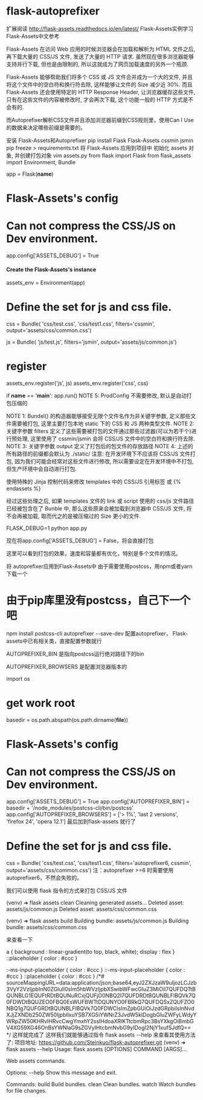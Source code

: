 # flask-autoprefixer
扩展阅读
http://flask-assets.readthedocs.io/en/latest/ 
Flask-Assets实例学习 
Flask-Assets中文参考

Flask-Assets
在访问 Web 应用的时候浏览器会在加载和解析为 HTML 文件之后, 再下载大量的 CSS/JS 文件, 发送了大量的 HTTP 请求. 虽然现在很多浏览器能够支持并行下载, 但也是由限制的, 所以这就成为了网页加载速度的另外一个瓶颈.

Flask-Assets 能够帮助我们将多个 CSS 或 JS 文件合并成为一个大的文件, 并且将这个文件中的空白符和换行符去除, 这样能够让文件的 Size 减少近 30%. 而且 Flask-Assets 还会使用特定的 HTTP Response Header, 让浏览器缓存这些文件, 只有在这些文件的内容被修改时, 才会再次下载, 这个功能一般的 HTTP 方式是不会有的.

而Autoprefixer解析CSS文件并且添加浏览器前缀到CSS规则里，使用Can I Use的数据来决定哪些前缀是需要的。

安装 Flask-Assets和Autoprefixer
pip install Flask Flask-Assets cssmin jsmin
pip freeze > requirements.txt
将 Flask-Assets 应用到项目中
初始化 assets 对象, 并创建打包对象 
vim assets.py
from flask import Flask
from flask_assets import Environment, Bundle
 
app = Flask(__name__)
 
# Flask-Assets's config
# Can not compress the CSS/JS on Dev environment.
app.config['ASSETS_DEBUG'] = True
 
#### Create the Flask-Assets's instance
assets_env = Environment(app)
 
# Define the set for js and css file.
css = Bundle(
    'css/test.css',
    'css/test1.css',
    filters='cssmin',
    output='assets/css/common.css')
 
js = Bundle(
    'js/test.js',
    filters='jsmin',
    output='assets/js/common.js')
 
# register
assets_env.register('js', js)
assets_env.register('css', css)
 
if __name__ == '__main__':
    app.run()
       NOTE 5: ProdConfig 不需要修改, 默认是自动打包压缩的 

NOTE 1: Bundel() 的构造器能够接受无限个文件名作为非关键字参数, 定义那些文件需要被打包, 这里主要打包本地 static 下的 CSS 和 JS 两种类型文件. 
NOTE 2: 关键字参数 filters 定义了这些需要被打包的文件通过那些过滤器(可以为若干个)进行预处理, 这里使用了 cssmin/jsmin 会将 CSS/JS 文件中的空白符和换行符去除. 
NOTE 3: 关键字参数 output 定义了打包后的包文件的存放路径 
NOTE 4: 上述的所有路径的前缀都会默认为 ./static/
注意: 在开发环境下不应该将 CSS/JS 文件打包, 因为我们可能会经常对这些文件进行修改, 所以需要设定在开发环境中不打包, 但生产环境中会自动进行打包.

使用特殊的 Jinja 控制代码来修改 templates 中的 CSS/JS 引用标签 <link> 或 <script>

<!DOCTYPE html>
<html lang="en">
<head>
  <meta charset="UTF-8">
  <title>Flask Assets GAE Example</title>
    <!--  assets应用 -->
  {% assets "css" %}
    <link href="{{ ASSET_URL }}" rel="stylesheet">
  {% endassets %}
    <!--  常规引用 -->
    <link href="{{ url_for('static', filename='css/test.css') }}" rel="stylesheet">
    <link href="{{ url_for('static', filename='css/test1.css') }}" rel="stylesheet">
</head>
<body>
 
  <p id="main-text" class="center">beautiful</p>
    <!--  assets应用 -->
  {% assets "js" %}
    <script type="text/javascript" src="{{ ASSET_URL }}"></script>
  {% endassets %}
    <!--  常规引用 -->
    <script type="text/javascript" src="{{ url_for('static', filename='js/test.js') }}"></script>
</body>
</html>
 

经过这些处理之后, 如果 templates 文件的 link 或 script 使用的 css/js 文件路径已经被包含在了 Bunble 中, 那么这些原来会被加载到浏览器中 CSS/JS 文件, 将不会再被加载, 取而代之的是被压缩过的 Size 更小的文件.

FLASK_DEBUG=1 python app.py


现在将app.config['ASSETS_DEBUG'] = False，将会直接打包



这里可以看到打包的效果，速度和容量都有优化，特别是多个文件的情况。

将 autoprefixer应用到Flask-Assets中
由于需要使用postcss，用npm或者yarn下载一个

# 由于pip库里没有postcss，自己下一个吧
npm install postcss-cli autoprefixer --save-dev
配置autoprefixer， Flask-assets中已有相关类，直接配置参数就行

 AUTOPREFIXER_BIN 是指向postcss运行绝对路径下的bin

AUTOPREFIXER_BROWSERS 是配置浏览器版本的

import os
# get work root
basedir = os.path.abspath(os.path.dirname(__file__))
 
# Flask-Assets's config
# Can not compress the CSS/JS on Dev environment.
app.config['ASSETS_DEBUG'] = True
app.config['AUTOPREFIXER_BIN'] = basedir + '/node_modules/postcss-cli/bin/postcss'
app.config['AUTOPREFIXER_BROWSERS'] = ['> 1%', 'last 2 versions', 'firefox 24', 'opera 12.1']
最后加到flask-assets 就行了

# Define the set for js and css file.
css = Bundle(
    'css/test.css',
    'css/test1.css',
    filters='autoprefixer6, cssmin',
    output='assets/css/common.css')
注：autoprefixer >=6 时需要使用autoprefixer6，不然会失败的。

我们可以使用 flask 指令的方式来打包 CSS/JS 文件

(venv) ➜ flask assets clean
Cleaning generated assets...
Deleted asset: assets/js/common.js
Deleted asset: assets/css/common.css
 
(venv) ➜ flask assets build
Building bundle: assets/js/common.js
Building bundle: assets/css/common.css
 
来查看一下

<!--   编译前    -->
a {
background : linear-gradient(to top, black, white);
display : flex
}
::placeholder {
color : #ccc
}
 
<!--   编译后   -->
:-ms-input-placeholder {
color : #ccc
}
::-ms-input-placeholder {
color : #ccc
}
::placeholder {
color : #ccc
}
/*# sourceMappingURL=data:application/json;base64,eyJ2ZXJzaW9uIjozLCJzb3VyY2VzIjpbInN0ZGluIl0sIm5hbWVzIjpbXSwibWFwcGluZ3MiOiI7QUFDQTtBQUNBLG1EQUFtRDtBQUNuRCxjQUFjO0NBQ2I7QUFDRDtBQUNBLFlBQVk7Q0FDWDtBQUZEO0FBQ0EsWUFBWTtDQUNYO0FBRkQ7QUFDQSxZQUFZO0NBQ1g7QUFGRDtBQUNBLFlBQVk7Q0FDWCIsImZpbGUiOiJzdGRpbiIsInNvdXJjZXNDb250ZW50IjpbIlxuYSB7XG5iYWNrZ3JvdW5kIDogbGluZWFyLWdyYWRpZW50KHRvIHRvcCwgYmxhY2ssIHdoaXRlKTtcbmRpc3BsYXkgOiBmbGV4XG59XG46OnBsYWNlaG9sZGVyIHtcbmNvbG9yIDogI2NjY1xufSJdfQ== */
这样就完成了
这样我们就能够通过指令 flask  assets --help 来查看其使用方法了:
项目地址: https://github.com/Steinkuo/flask-autoprefixer.git
(venv) ➜ flask assets --help
Usage: flask assets [OPTIONS] COMMAND [ARGS]...
 
  Web assets commands.
 
Options:
  --help  Show this message and exit.
 
Commands:
  build  Build bundles.
  clean  Clean bundles.
  watch  Watch bundles for file changes.
